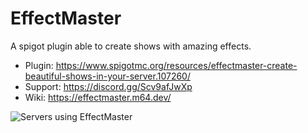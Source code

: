 # EffectMaster
A spigot plugin able to create shows with amazing effects.

- Plugin: https://www.spigotmc.org/resources/effectmaster-create-beautiful-shows-in-your-server.107260/
- Support: https://discord.gg/Scv9afJwXp
- Wiki: https://effectmaster.m64.dev/

![Servers using EffectMaster](https://bstats.org/signatures/bukkit/EffectMaster.svg)


